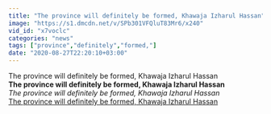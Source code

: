 ```yaml
---
title: "The province will definitely be formed, Khawaja Izharul Hassan"
image: "https://s1.dmcdn.net/v/SPb301VFQluT83Mr6/x240"
vid_id: "x7voclc"
categories: "news"
tags: ["province","definitely","formed,"]
date: "2020-08-27T22:20:10+03:00"
---
```

The province will definitely be formed, Khawaja Izharul Hassan<br><b>The province will definitely be formed, Khawaja Izharul Hassan</b><br> <i>The province will definitely be formed, Khawaja Izharul Hassan</i><br> <u>The province will definitely be formed, Khawaja Izharul Hassan</u>
